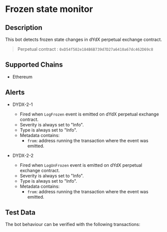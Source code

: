 # Frozen state monitor

## Description

This bot detects frozen state changes in dYdX perpetual exchange contract.

> Perpetual contract : `0xD54f502e184B6B739d7D27a6410a67dc462D69c8`

## Supported Chains

- Ethereum

## Alerts

- DYDX-2-1

  - Fired when `LogFrozen` event is emitted on dYdX perpetual exchange contract.
  - Severity is always set to "Info".
  - Type is always set to "Info".
  - Metadata contains:
    - `from`: address running the transaction where the event was emitted.

- DYDX-2-2
  - Fired when `LogUnFrozen` event is emitted on dYdX perpetual exchange contract.
  - Severity is always set to "Info".
  - Type is always set to "Info".
  - Metadata contains:
    - `from`: address running the transaction where the event was emitted.

## Test Data

The bot behaviour can be verified with the following transactions:
